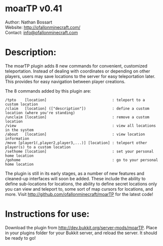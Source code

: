# moarTP v0.41

Author: Nathan Bossart  
Website: <http://ofallonminecraft.com/>  
Contact: <info@ofallonminecraft.com>  


# Description:
The moarTP plugin adds 8 new commands for convenient, customized teleportation. Instead of dealing with coordinates or depending on other players, users may save locations to the server for easy teleportation later. This provides for easy navigation between player creations.


The 8 commands added by this plugin are:

    /tpto    [location]                              : teleport to a custom location
    /claim   [location] (["description"])    	     : define a custom location (where you're standing)
    /unclaim [location]                              : remove a custom location
    /view                                            : view all locations in the system
    /about   [location]               	      	     : view location information
    /move [player1(,player2,player3,...)] [location] : teleport other player(s) to a custom location
    /sethome [location]                              : set your personal home location
    /gohome                                          : go to your personal home location


The plugin is still in its early stages, as a number of new features and cleaned-up interfaces will soon be added. These include the ability to define sub-locations for locations, the ability to define secret locations only you can view and teleport to, some sort of map cursors for locations, and more.  Visit <http://github.com/ofallonminecraft/moarTP> for the latest code!


# Instructions for use:

Download the plugin from http://dev.bukkit.org/server-mods/moarTP.  Place in your plugins folder for your Bukkit server, and reload the server.  It should be ready to go!